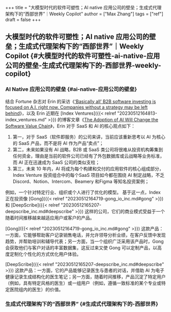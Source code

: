 +++
title = "大模型时代的软件可塑性；AI native 应用公司的壁垒；生成式代理架构下的“西部世界”｜Weekly Copilot"
author = ["Max Zhang"]
tags = ["ref"]
draft = false
+++

## 大模型时代的软件可塑性；AI native 应用公司的壁垒；生成式代理架构下的“西部世界”｜Weekly Copilot {#大模型时代的软件可塑性-ai-native-应用公司的壁垒-生成式代理架构下的-西部世界-weekly-copilot}


### AI Native 应用公司的壁垒 {#ai-native-应用公司的壁垒}

结合 Fortune 杂志对 Erin 的采访《[‘Basically all’ B2B software investing is focused on A.I. right now. Companies without a strategy may be left behind](https://fortune.com/2023/03/31/ai-strategy-software-vc-funding/)》，以及 Erin 近期在 [Index Ventures]({{< relref "20230512164813-index_ventures.md" >}}) 的博客文章《[The Adoption of AI Will Change the Software Value Chain](https://www.indexventures.com/perspectives/the-adoption-of-ai-will-change-the-software-value-chain/)》，Erin 对于 SaaS 和 AI 的核心观点如下：

1.  第一，对于 SaaS（软件即服务）的公司来讲，当前应该重新思考以 AI 为核心的 SaaS 产品，而不是将 AI 作为产品“卖点”；
2.  第二，未来如果没有 AI 战略，B2B 或 SaaS 类公司将很难从投资机构筹集到任何资金，理由是当前的软件公司已经有了外包数据库或云战略等业务标准，而 AI 正在迅速成为 SaaS 公司的类似支柱；
3.  第三，未来 10 年内，AI 将成为每个构建和交付的应用软件的核心组成部分，Index Venture 投资组合中的每个SaaS 项目如今都在围绕 AI 制定战略，不乏 Discord、Notion、Intercom、Beamery 和Figma 等知名投资案例；

例如，一个针对特定行业、组织或个人进行了优化的模型。
基于这一点，Index 正在投资像 [Gong]({{< relref "20230512164719-gong_io_inc.md#gong" >}}) 和 [DeepScribe]({{< relref "20230512165207-deepscribe_inc.md#deepscribe" >}}) 这样的公司，它们的商业模式受益于一个随着时间推移越来越适应用户或客户的产品。

[Gong]({{< relref "20230512164719-gong_io_inc.md#gong" >}}) 这款产品：一方面，它能够帮助客户记录销售电话，并允许领导分析业绩，在客户反馈中发现趋势，并帮助培训和辅导代表；另一方面，当一个组织广泛采用该产品时，Gong 会获取他们与客户对话的丰富数据集，这反过来又使 Gong 可以定制产品，以高度定制化个性化的方式优化用户体验。

[DeepScribe]({{< relref "20230512165207-deepscribe_inc.md#deepscribe" >}}) 这款产品：一方面，它的产品能够记录医生与患者的对话，并借助 AI 为电子健康记录生成结构化的医生笔记；另一方面，随着时间推移，产品沉淀了特定用户（例如，具有特定风格的医生）或一组用户（例如，遵循一致标准的某个专业或特定医院组内的医生）的价值。


### 生成式代理架构下的“西部世界” {#生成式代理架构下的-西部世界}
